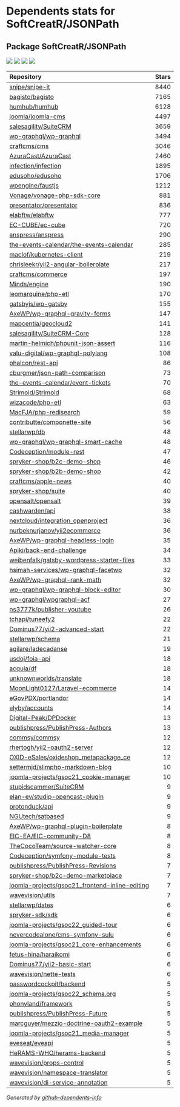 # Dependents stats for SoftCreatR/JSONPath

## Package SoftCreatR/JSONPath

[![](https://img.shields.io/static/v1?label=Used%20by&message=1738&color=informational&logo=slickpic)](https://github.com/SoftCreatR/JSONPath/network/dependents)
[![](https://img.shields.io/static/v1?label=Used%20by%20(public)&message=102&color=informational&logo=slickpic)](https://github.com/SoftCreatR/JSONPath/network/dependents)
[![](https://img.shields.io/static/v1?label=Used%20by%20(private)&message=1636&color=informational&logo=slickpic)](https://github.com/SoftCreatR/JSONPath/network/dependents)
[![](https://img.shields.io/static/v1?label=Used%20by%20(stars)&message=2584&color=informational&logo=slickpic)](https://github.com/SoftCreatR/JSONPath/network/dependents)

| Repository | Stars  |
| :--------  | -----: |
|[snipe/snipe-it](https://github.com/snipe/snipe-it) | 8440 |
|[bagisto/bagisto](https://github.com/bagisto/bagisto) | 7165 |
|[humhub/humhub](https://github.com/humhub/humhub) | 6128 |
|[joomla/joomla-cms](https://github.com/joomla/joomla-cms) | 4497 |
|[salesagility/SuiteCRM](https://github.com/salesagility/SuiteCRM) | 3659 |
|[wp-graphql/wp-graphql](https://github.com/wp-graphql/wp-graphql) | 3494 |
|[craftcms/cms](https://github.com/craftcms/cms) | 3046 |
|[AzuraCast/AzuraCast](https://github.com/AzuraCast/AzuraCast) | 2460 |
|[infection/infection](https://github.com/infection/infection) | 1895 |
|[edusoho/edusoho](https://github.com/edusoho/edusoho) | 1706 |
|[wpengine/faustjs](https://github.com/wpengine/faustjs) | 1212 |
|[Vonage/vonage-php-sdk-core](https://github.com/Vonage/vonage-php-sdk-core) | 881 |
|[presentator/presentator](https://github.com/presentator/presentator) | 836 |
|[elabftw/elabftw](https://github.com/elabftw/elabftw) | 777 |
|[EC-CUBE/ec-cube](https://github.com/EC-CUBE/ec-cube) | 720 |
|[anspress/anspress](https://github.com/anspress/anspress) | 290 |
|[the-events-calendar/the-events-calendar](https://github.com/the-events-calendar/the-events-calendar) | 285 |
|[maclof/kubernetes-client](https://github.com/maclof/kubernetes-client) | 219 |
|[chrisleekr/yii2-angular-boilerplate](https://github.com/chrisleekr/yii2-angular-boilerplate) | 217 |
|[craftcms/commerce](https://github.com/craftcms/commerce) | 197 |
|[Minds/engine](https://github.com/Minds/engine) | 190 |
|[leomarquine/php-etl](https://github.com/leomarquine/php-etl) | 170 |
|[gatsbyjs/wp-gatsby](https://github.com/gatsbyjs/wp-gatsby) | 155 |
|[AxeWP/wp-graphql-gravity-forms](https://github.com/AxeWP/wp-graphql-gravity-forms) | 147 |
|[mapcentia/geocloud2](https://github.com/mapcentia/geocloud2) | 141 |
|[salesagility/SuiteCRM-Core](https://github.com/salesagility/SuiteCRM-Core) | 128 |
|[martin-helmich/phpunit-json-assert](https://github.com/martin-helmich/phpunit-json-assert) | 116 |
|[valu-digital/wp-graphql-polylang](https://github.com/valu-digital/wp-graphql-polylang) | 108 |
|[phalcon/rest-api](https://github.com/phalcon/rest-api) | 86 |
|[cburgmer/json-path-comparison](https://github.com/cburgmer/json-path-comparison) | 73 |
|[the-events-calendar/event-tickets](https://github.com/the-events-calendar/event-tickets) | 70 |
|[Strimoid/Strimoid](https://github.com/Strimoid/Strimoid) | 68 |
|[wizacode/php-etl](https://github.com/wizacode/php-etl) | 63 |
|[MacFJA/php-redisearch](https://github.com/MacFJA/php-redisearch) | 59 |
|[contributte/componette-site](https://github.com/contributte/componette-site) | 56 |
|[stellarwp/db](https://github.com/stellarwp/db) | 48 |
|[wp-graphql/wp-graphql-smart-cache](https://github.com/wp-graphql/wp-graphql-smart-cache) | 48 |
|[Codeception/module-rest](https://github.com/Codeception/module-rest) | 47 |
|[spryker-shop/b2c-demo-shop](https://github.com/spryker-shop/b2c-demo-shop) | 46 |
|[spryker-shop/b2b-demo-shop](https://github.com/spryker-shop/b2b-demo-shop) | 42 |
|[craftcms/apple-news](https://github.com/craftcms/apple-news) | 40 |
|[spryker-shop/suite](https://github.com/spryker-shop/suite) | 40 |
|[opensalt/opensalt](https://github.com/opensalt/opensalt) | 39 |
|[cashwarden/api](https://github.com/cashwarden/api) | 38 |
|[nextcloud/integration_openproject](https://github.com/nextcloud/integration_openproject) | 36 |
|[nurbeknurjanov/yii2ecommerce](https://github.com/nurbeknurjanov/yii2ecommerce) | 36 |
|[AxeWP/wp-graphql-headless-login](https://github.com/AxeWP/wp-graphql-headless-login) | 35 |
|[Apiki/back-end-challenge](https://github.com/Apiki/back-end-challenge) | 34 |
|[weibenfalk/gatsby-wordpress-starter-files](https://github.com/weibenfalk/gatsby-wordpress-starter-files) | 33 |
|[hsimah-services/wp-graphql-facetwp](https://github.com/hsimah-services/wp-graphql-facetwp) | 32 |
|[AxeWP/wp-graphql-rank-math](https://github.com/AxeWP/wp-graphql-rank-math) | 32 |
|[wp-graphql/wp-graphql-block-editor](https://github.com/wp-graphql/wp-graphql-block-editor) | 30 |
|[wp-graphql/wpgraphql-acf](https://github.com/wp-graphql/wpgraphql-acf) | 27 |
|[ns3777k/publisher-youtube](https://github.com/ns3777k/publisher-youtube) | 26 |
|[tchapi/tuneefy2](https://github.com/tchapi/tuneefy2) | 22 |
|[Dominus77/yii2-advanced-start](https://github.com/Dominus77/yii2-advanced-start) | 22 |
|[stellarwp/schema](https://github.com/stellarwp/schema) | 21 |
|[agilare/ladecadanse](https://github.com/agilare/ladecadanse) | 19 |
|[usdoj/foia-api](https://github.com/usdoj/foia-api) | 18 |
|[acquia/df](https://github.com/acquia/df) | 18 |
|[unknownworlds/translate](https://github.com/unknownworlds/translate) | 18 |
|[MoonLight0127/Laravel-ecommerce](https://github.com/MoonLight0127/Laravel-ecommerce) | 14 |
|[eGovPDX/portlandor](https://github.com/eGovPDX/portlandor) | 14 |
|[elyby/accounts](https://github.com/elyby/accounts) | 14 |
|[Digital-Peak/DPDocker](https://github.com/Digital-Peak/DPDocker) | 13 |
|[publishpress/PublishPress-Authors](https://github.com/publishpress/PublishPress-Authors) | 13 |
|[commsy/commsy](https://github.com/commsy/commsy) | 12 |
|[rhertogh/yii2-oauth2-server](https://github.com/rhertogh/yii2-oauth2-server) | 12 |
|[OXID-eSales/oxideshop_metapackage_ce](https://github.com/OXID-eSales/oxideshop_metapackage_ce) | 12 |
|[settermjd/slimphp-markdown-blog](https://github.com/settermjd/slimphp-markdown-blog) | 10 |
|[joomla-projects/gsoc21_cookie-manager](https://github.com/joomla-projects/gsoc21_cookie-manager) | 10 |
|[stupidscammer/SuiteCRM](https://github.com/stupidscammer/SuiteCRM) | 9 |
|[elan-ev/studip-opencast-plugin](https://github.com/elan-ev/studip-opencast-plugin) | 9 |
|[protonduck/api](https://github.com/protonduck/api) | 9 |
|[NGUtech/satbased](https://github.com/NGUtech/satbased) | 9 |
|[AxeWP/wp-graphql-plugin-boilerplate](https://github.com/AxeWP/wp-graphql-plugin-boilerplate) | 8 |
|[EIC-EA/EIC-community-D8](https://github.com/EIC-EA/EIC-community-D8) | 8 |
|[TheCocoTeam/source-watcher-core](https://github.com/TheCocoTeam/source-watcher-core) | 8 |
|[Codeception/symfony-module-tests](https://github.com/Codeception/symfony-module-tests) | 8 |
|[publishpress/PublishPress-Revisions](https://github.com/publishpress/PublishPress-Revisions) | 7 |
|[spryker-shop/b2c-demo-marketplace](https://github.com/spryker-shop/b2c-demo-marketplace) | 7 |
|[joomla-projects/gsoc21_frontend-inline-editing](https://github.com/joomla-projects/gsoc21_frontend-inline-editing) | 7 |
|[wavevision/utils](https://github.com/wavevision/utils) | 7 |
|[stellarwp/dates](https://github.com/stellarwp/dates) | 6 |
|[spryker-sdk/sdk](https://github.com/spryker-sdk/sdk) | 6 |
|[joomla-projects/gsoc22_guided-tour](https://github.com/joomla-projects/gsoc22_guided-tour) | 6 |
|[nevercodealone/cms-symfony-sulu](https://github.com/nevercodealone/cms-symfony-sulu) | 6 |
|[joomla-projects/gsoc21_core-enhancements](https://github.com/joomla-projects/gsoc21_core-enhancements) | 6 |
|[fetus-hina/haraikomi](https://github.com/fetus-hina/haraikomi) | 6 |
|[Dominus77/yii2-basic-start](https://github.com/Dominus77/yii2-basic-start) | 6 |
|[wavevision/nette-tests](https://github.com/wavevision/nette-tests) | 6 |
|[passwordcockpit/backend](https://github.com/passwordcockpit/backend) | 5 |
|[joomla-projects/gsoc22_schema.org](https://github.com/joomla-projects/gsoc22_schema.org) | 5 |
|[phonyland/framework](https://github.com/phonyland/framework) | 5 |
|[publishpress/PublishPress-Future](https://github.com/publishpress/PublishPress-Future) | 5 |
|[marcguyer/mezzio-doctrine-oauth2-example](https://github.com/marcguyer/mezzio-doctrine-oauth2-example) | 5 |
|[joomla-projects/gsoc21_media-manager](https://github.com/joomla-projects/gsoc21_media-manager) | 5 |
|[eveseat/eveapi](https://github.com/eveseat/eveapi) | 5 |
|[HeRAMS-WHO/herams-backend](https://github.com/HeRAMS-WHO/herams-backend) | 5 |
|[wavevision/props-control](https://github.com/wavevision/props-control) | 5 |
|[wavevision/namespace-translator](https://github.com/wavevision/namespace-translator) | 5 |
|[wavevision/di-service-annotation](https://github.com/wavevision/di-service-annotation) | 5 |

_Generated by [github-dependents-info](https://github.com/nvuillam/github-dependents-info)_